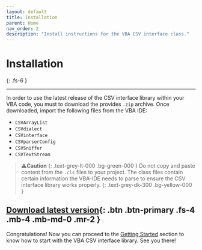 ```yaml
---
layout: default
title: Installation
parent: Home
nav_order: 2
description: "Install instructions for the VBA CSV interface class."
---
```


# Installation
{: .fs-6 }

---

In order to use the latest release of the CSV interface library within your VBA code, you must to download the provides `.zip` archive. Once downloaded, import the following files from the VBA IDE:

* `CSVArrayList`
* `CSVdialect`
* `CSVinterface`
* `CSVparserConfig`
* `CSVSniffer`
* `CSVTextStream`

>⚠️**Caution**
>{: .text-grey-lt-000 .bg-green-000 }
>Do not copy and paste content from the `.cls`  files  to your project. The class files contain certain information the VBA-IDE needs to parse to ensure the CSV interface library works properly.
{: .text-grey-dk-300 .bg-yellow-000 }

[Download latest version](https://github.com/ws-garcia/VBA-CSV-interface/releases/latest/download/VBA-CSV-Interface.zip){: .btn .btn-primary .fs-4 .mb-4 .mb-md-0 .mr-2 }
---

Congratulations! Now you can proceed to the [Getting Started](https://ws-garcia.github.io/VBA-CSV-interface/home/getting_started.html) section to know how to start with the VBA CSV interface library. See you there!
